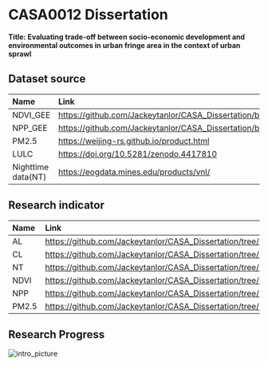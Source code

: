 # CASA0012 Dissertation

**Title: Evaluating trade-off between socio-economic development and environmental outcomes in urban fringe area in the context of urban sprawl**


## Dataset source

|Name|Link|
|:--|:--|
|NDVI_GEE|https://github.com/Jackeytanlor/CASA_Dissertation/blob/main/code/GEE_NDVI|
|NPP_GEE|https://github.com/Jackeytanlor/CASA_Dissertation/blob/main/code/GEE_NPP|
|PM2.5|	https://weijing-rs.github.io/product.html|
|LULC|	https://doi.org/10.5281/zenodo.4417810|
|Nighttime data(NT)|https://eogdata.mines.edu/products/vnl/|

## Research indicator

|Name|Link|
|:--|:--|
|AL|https://github.com/Jackeytanlor/CASA_Dissertation/tree/main/dataset/AL|
|CL|https://github.com/Jackeytanlor/CASA_Dissertation/tree/main/dataset/CL|
|NT|https://github.com/Jackeytanlor/CASA_Dissertation/tree/main/dataset/NT|
|NDVI|https://github.com/Jackeytanlor/CASA_Dissertation/tree/main/dataset/NDVI|
|NPP|https://github.com/Jackeytanlor/CASA_Dissertation/tree/main/dataset/NPP|
|PM2.5|https://github.com/Jackeytanlor/CASA_Dissertation/tree/main/dataset/PM25|

## Research Progress

![intro_picture](https://github.com/Jackeytanlor/CASA_Dissertation/blob/main/Latex/Figure/framework0821.jpg?raw=true)
